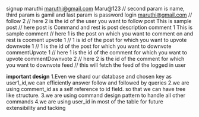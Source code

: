 signup maruthi maruthi@gmail.com Maru@123  // second param is name, third param is gamil and last param is password
login maruthi@gmail.com  // 
follow 2 // here 2 is the id of the user you want to follow
post This is sample post // here post is Command and rest is post description
comment 1 This is sample comment // here 1 is the post on which you want to comment on and rest is cooment
upvote 1 // 1 is id of the post for which you want to upvote
downvote 1 // 1 is the id of the post for which you want to downvote
commentUpvote 1 // here 1 is the id of the comment for which you want to upvote
commentDownvote 2 // here 2 is the id of the comment for which you want to downvote
feed // this will fetch the feed of the logged in user


**important design**
1.Even we shard our database and chosen key as user1_id,we can efficiently answer follow and followed by queries
2.we are using comment_id as a self reference to id field. so that we can have tree like structure.
3.we are using command design pattern to handle all other commands
4.we are using user_id in most of the table for future extensibility and tacking

